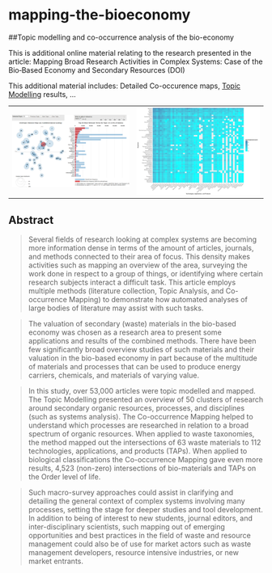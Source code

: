 # mapping-the-bioeconomy
##Topic modelling and co-occurrence analysis of the bio-economy

This is additional online material relating to the research presented in the article:
Mapping Broad Research Activities in Complex Systems: Case of the Bio‐Based Economy and Secondary Resources (DOI)

This additional material includes:
Detailed Co-occurence maps,
[Topic Modelling](http://isdata-org.github.io/mapping-the-bioeconomy/TopicModelling/index.html) results,
...

<table cellspacing="0" cellpadding="0"><tr>
<td><a href="http://isdata-org.github.io/mapping-the-bioeconomy/TopicModelling/index.html"><img src="https://github.com/isdata-org/mapping-the-bioeconomy/raw/master/TopicModelling/Screenshot.png" width="400"></a></td>
<td><a href="./CoOccurrenceAnalysis/README.md"><img src="https://github.com/isdata-org/mapping-the-bioeconomy/raw/master/CoOccurrenceAnalysis/images/Top50Species.png" width="420"></a></td></tr></table>

## Abstract
> Several fields of research looking at complex systems are becoming more information dense in terms of the amount of articles, journals, and methods connected to their area of focus. This density makes activities such as mapping an overview of the area, surveying the work done in respect to a group of things, or identifying where certain research subjects interact a difficult task. This article employs multiple methods (literature collection, Topic Analysis, and Co-occurrence Mapping) to demonstrate how automated analyses of large bodies of literature may assist with such tasks.

> The valuation of secondary (waste) materials in the bio-based economy was chosen as a research area to present some applications and results of the combined methods. There have been few significantly broad overview studies of such materials and their valuation in the bio-based economy in part because of the multitude of materials and processes that can be used to produce energy carriers, chemicals, and materials of varying value.

> In this study, over 53,000 articles were topic modelled and mapped. The Topic Modelling presented an overview of 50 clusters of research around secondary organic resources, processes, and disciplines (such as systems analysis). The Co-occurrence Mapping helped to understand which processes are researched in relation to a broad spectrum of organic resources. When applied to waste taxonomies, the method mapped out the intersections of 63 waste materials to 112 technologies, applications, and products (TAPs). When applied to biological classifications the Co-occurrence Mapping gave even more results, 4,523 (non-zero) intersections of bio-materials and TAPs on the Order level of life.

> Such macro-survey approaches could assist in clarifying and detailing the general context of complex systems involving many processes, setting the stage for deeper studies and tool development. In addition to being of interest to new students, journal editors, and inter-disciplinary scientists, such mapping out of emerging opportunities and best practices in the field of waste and resource management could also be of use for market actors such as waste management developers, resource intensive industries, or new market entrants.
